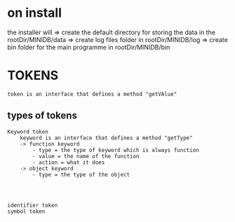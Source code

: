# on install

the installer will
=> create the default directory for storing the data in the rootDir/MINIDB/data
=> create log files folder in rootDir/MINIDB/log
=> create bin folder for the main programme in rootDir/MINIDB/bin

# TOKENS

    token is an interface that defines a method "getVAlue"

## types of tokens

    Keyword token
        keyword is an interface that defines a method "getType"
        -> function keyword
            - type = the type of keyword which is always function
            - value = the name of the function
            - action = what it does
        -> object keyword
            - type = the type of the object




    identifier token
    symbol token
